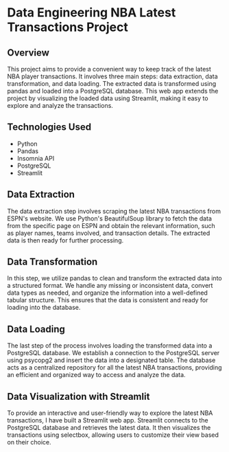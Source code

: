 # Data Engineering NBA Latest Transactions Project

## Overview

This project aims to provide a convenient way to keep track of the latest NBA player transactions. It involves three main steps: data extraction, data transformation, and data loading. The extracted data is transformed using pandas and loaded into a PostgreSQL database. This web app extends the project by visualizing the loaded data using Streamlit, making it easy to explore and analyze the transactions.

## Technologies Used
* Python
* Pandas
* Insomnia API
* PostgreSQL
* Streamlit

## Data Extraction
The data extraction step involves scraping the latest NBA transactions from ESPN's website. We use Python's BeautifulSoup library to fetch the data from the specific page on ESPN and obtain the relevant information, such as player names, teams involved, and transaction details. The extracted data is then ready for further processing.

## Data Transformation
In this step, we utilize pandas to clean and transform the extracted data into a structured format. We handle any missing or inconsistent data, convert data types as needed, and organize the information into a well-defined tabular structure. This ensures that the data is consistent and ready for loading into the database.

## Data Loading
The last step of the process involves loading the transformed data into a PostgreSQL database. We establish a connection to the PostgreSQL server using psycopg2 and insert the data into a designated table. The database acts as a centralized repository for all the latest NBA transactions, providing an efficient and organized way to access and analyze the data.

## Data Visualization with Streamlit
To provide an interactive and user-friendly way to explore the latest NBA transactions, I have built a Streamlit web app. Streamlit connects to the PostgreSQL database and retrieves the latest data. It then visualizes the transactions using selectbox, allowing users to customize their view based on their choice.
